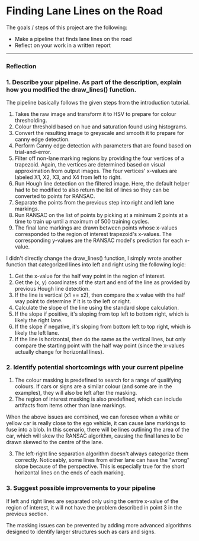 # **Finding Lane Lines on the Road** 

The goals / steps of this project are the following:
* Make a pipeline that finds lane lines on the road
* Reflect on your work in a written report

[//]: # (Image References)

[image1]: ./examples/grayscale.jpg "Grayscale"

---

### Reflection

### 1. Describe your pipeline. As part of the description, explain how you modified the draw_lines() function.

The pipeline basically follows the given steps from the introduction tutorial.
1. Takes the raw image and transform it to HSV to prepare for colour thresholding.
1. Colour threshold based on hue and saturation found using histograms.
1. Convert the resulting image to greyscale and smooth it to prepare for canny edge detection.
1. Perform Canny edge detection with parameters that are found based on trial-and-error.
1. Filter off non-lane marking regions by providing the four vertices of a trapezoid. Again, the vertices are determined based on visual approximation from output images. The four vertices' x-values are labeled X1, X2, X3, and X4 from left to right.
1. Run Hough line detection on the filtered image. Here, the default helper had to be modified to also return the list of lines so they can be converted to points for RANSAC.
1. Separate the points from the previous step into right and left lane markings.
1. Run RANSAC on the list of points by picking at a minimum 2 points at a time to train up until a maximum of 500 training cycles.
1. The final lane markings are drawn between points whose x-values corresponded to the region of interest trapezoid's x-values. The corresponding y-values are the RANSAC model's prediction for each x-value.

I didn't directly change the draw_lines() function, I simply wrote another function that categorized lines into left and right using the following logic:
1. Get the x-value for the half way point in the region of interest.
2. Get the (x, y) coordinates of the start and end of the line as provided by previous Hough line detection.
3. If the line is vertical (x1 == x2), then compare the x value with the half way point to determine if it is to the left or right.
4. Calculate the slope of the line using the standard slope calculation.
5. If the slope if positive, it's sloping from top left to bottom right, which is likely the right lane.
6. If the slope if negative, it's sloping from bottom left to top right, which is likely the left lane.
7. If the line is horizontal, then do the same as the vertical lines, but only compare the starting point with the half way point (since the x-values actually change for horizontal lines).

### 2. Identify potential shortcomings with your current pipeline

1. The colour masking is predefined to search for a range of qualifying colours. If cars or signs are a similar colour (and some are in the examples), they will also be left after the masking.
2. The region of interest masking is also predefined, which can include artifacts from items other than lane markings.

When the above issues are combined, we can foresee when a white or yellow car is really close to the ego vehicle, it can cause lane markings to fuse into a blob. In this scenario, there will be lines outlining the area of the car, which will skew the RANSAC algorithm, causing the final lanes to be drawn skewed to the centre of the lane.

3. The left-right line separation algorithm doesn't always categorize them correctly. Noticeably, some lines from either lane can have the "wrong" slope because of the perspective. This is especially true for the short horizontal lines on the ends of each marking.

### 3. Suggest possible improvements to your pipeline

If left and right lines are separated only using the centre x-value of the region of interest, it will not have the problem described in point 3 in the previous section.

The masking issues can be prevented by adding more advanced algorithms designed to identify larger structures such as cars and signs.
